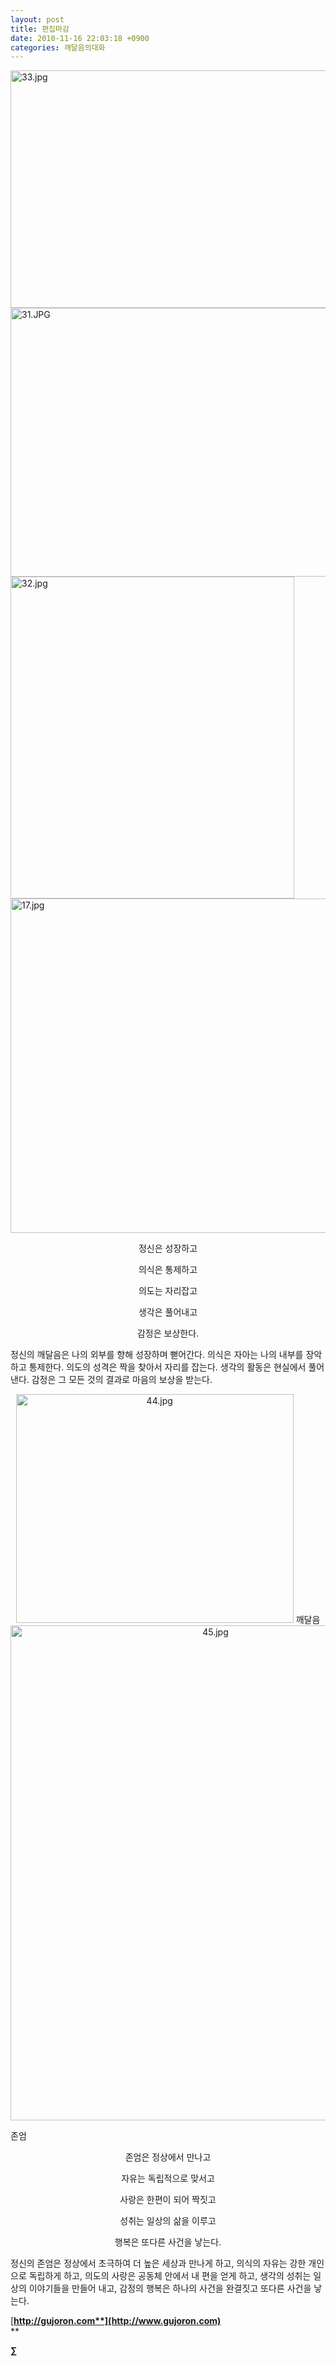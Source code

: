 ```yaml
---
layout: post
title: 편집마감
date: 2010-11-16 22:03:18 +0900
categories: 깨달음의대화
---
```

  
  
  
  
<IMG alt=33.jpg src="http://gujoron.com/xe/assets/attach/images/198/487/127/33.jpg" width=536 height=380>  
  
  
  
<IMG alt=31.JPG src="assets/attach/images/198/487/127/31.JPG" width=566 height=430>   
  
  
  
<IMG alt=32.jpg src="http://gujoron.com/xe/assets/attach/images/198/487/127/32.jpg" width=454 height=515>  
  
  
<IMG alt=17.jpg src="http://gujoron.com/xe/assets/attach/images/198/487/127/17.jpg" width=577 height=535> 




  


  




<P class=HStyle0>

  
</P> <P style="TEXT-ALIGN: center" class=HStyle0>정신은 성장하고</P> <P style="TEXT-ALIGN: center" class=HStyle0>의식은 통제하고</P> <P style="TEXT-ALIGN: center" class=HStyle0>의도는 자리잡고</P> <P style="TEXT-ALIGN: center" class=HStyle0>생각은 풀어내고</P> <P style="TEXT-ALIGN: center" class=HStyle0>감정은 보상한다.</P> <P class=HStyle0>  
</P> <P class=HStyle0>정신의 깨달음은 나의 외부를 향해 성장하며 뻗어간다. 의식은 자아는 나의 내부를 장악하고 통제한다. 의도의 성격은 짝을 찾아서 자리를 잡는다. 생각의 활동은 현실에서 풀어낸다. 감정은 그 모든 것의 결과로 마음의 보상을 받는다. </P> <P style="TEXT-ALIGN: center" class=HStyle0>  
</P> <P style="TEXT-ALIGN: center" class=HStyle0>  
</P> <P style="TEXT-ALIGN: center" class=HStyle0>  
</P> <P style="TEXT-ALIGN: center" class=HStyle0>  
</P> <P style="TEXT-ALIGN: center" class=HStyle0><IMG alt=44.jpg src="http://gujoron.com/xe/assets/attach/images/198/487/127/44.jpg" width=444 height=366>  
깨달음  
  
<IMG alt=45.jpg src="http://gujoron.com/xe/assets/attach/images/198/487/127/45.jpg" width=640 height=792>  
  
  
존엄  
</P> <P style="TEXT-ALIGN: center" class=HStyle0>  
</P> <P style="TEXT-ALIGN: center" class=HStyle0>  
</P> <P style="TEXT-ALIGN: center" class=HStyle0>  
</P> <P style="TEXT-ALIGN: center" class=HStyle0>  
</P> <P style="TEXT-ALIGN: center" class=HStyle0>존엄은 정상에서 만나고</P> <P style="TEXT-ALIGN: center" class=HStyle0>자유는 독립적으로 맞서고</P> <P style="TEXT-ALIGN: center" class=HStyle0>사랑은 한편이 되어 짝짓고</P> <P style="TEXT-ALIGN: center" class=HStyle0>성취는 일상의 삶을 이루고</P> <P style="TEXT-ALIGN: center" class=HStyle0>행복은 또다른 사건을 낳는다.</P> <P class=HStyle0></P> <P class=HStyle0>정신의 존엄은 정상에서 초극하여 더 높은 세상과 만나게 하고, 의식의 자유는 강한 개인으로 독립하게 하고, 의도의 사랑은 공동체 안에서 내 편을 얻게 하고, 생각의 성취는 일상의 이야기들을 만들어 내고, 감정의 행복은 하나의 사건을 완결짓고 또다른 사건을 낳는다.</P> <P class=HStyle0></P> 





[**http://gujoron.com**](http://www.gujoron.com)**  
** 

**∑**
